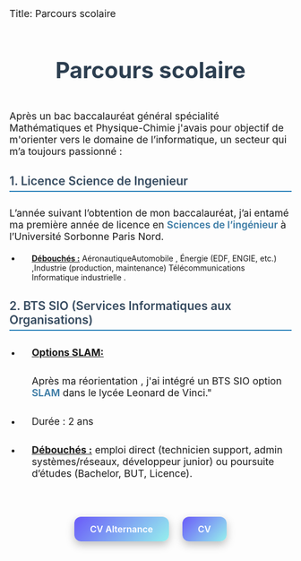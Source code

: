 Title: Parcours scolaire

<h1 class="titre"> Parcours scolaire</h1>


<p class="texte">Après un bac baccalauréat général spécialité Mathématiques  et Physique-Chimie j'avais pour objectif de m'orienter vers le domaine de l’informatique, un secteur qui m’a toujours passionné :</p>


<h2>1. Licence Science de Ingenieur</h2>

L’année suivant l’obtention de mon baccalauréat, j’ai entamé ma première année de licence en <a href="https://www.onisep.fr/formation/les-principaux-domaines-de-formation/les-licences-de-sciences/la-licence-sciences-pour-l-ingenieur" class="href" target="_black"><stong>Sciences de l’ingénieur</strong></a> à l’Université Sorbonne Paris Nord.

- **<u>Débouchés :</u>** AéronautiqueAutomobile , Énergie (EDF, ENGIE, etc.) ,Industrie (production, maintenance) Télécommunications Informatique industrielle .


<h2>2. BTS SIO (Services Informatiques aux Organisations)</h2>

- **<u>Options SLAM:</u>**
    
    Après ma réorientation , j'ai intégré un BTS SIO option  <a href="https://www.onisep.fr/ressources/univers-formation/formations/post-bac/bts-services-informatiques-aux-organisations-option-b-solutions-logicielles-et-applications-metiers" class="slam" target="_black">SLAM</a> dans le lycée Leonard de Vinci."
    
- <p>Durée : 2 ans </p> 
- **<u>Débouchés :</u>** emploi direct (technicien support, admin systèmes/réseaux, développeur junior) ou poursuite d’études (Bachelor, BUT, Licence).
<br>
<div class="cv-buttons">
  <a href="cv_alternance" class="cve" target="_black">CV Alternance</a>
  <a href="cv_stage.pdf" class="cve" target="_black">CV</a>
</div>
<style>
.cv-buttons {
  text-align: center;
  margin-top: 30px;
}
.cve {
  display: inline-block; 
  text-decoration: none;
  font-weight: 600;
  color: #fff;
  border-radius: 12px;
  background: linear-gradient(135deg, #6a5af9, #96f1ed);
  font-size: 16px;
  padding: 12px 28px;
  margin: 0 10px; 
  box-shadow: 0 6px 15px rgba(0,0,0,0.25);
  transition: transform 0.2s ease, opacity 0.2s ease;
}
.cve:hover {
  transform: scale(1.05);
  opacity: 0.9;
}
.titre {
    text-align: center;
    padding: 10px 0;
    font-size: 2.5rem;
    color: #2c3e50;
    font-weight: 700;
}
.texte, p {
    padding-top: 10px;
    font-size: 1.1rem;
    max-width: 700px;
    margin: 0 auto 20px;
}
h2 {
    color: #34495e;
    margin-top: 30px;
    font-weight: 600;
    border-bottom: 2px solid #2980b9;
    padding-bottom: 5px;
    max-width: 700px;
    margin-left: auto;
    margin-right: auto;
}
.href, .slam {
    color: #3778a3ff;
    text-decoration: none;
    font-weight: 600;
    transition: color 0.3s ease;
}
.href:hover, .slam:hover {
    color: #3ad80aff;
    text-decoration: underline;
}
u {
    text-decoration: underline;
    font-weight: 700;
}
ul, li {
    max-width: 700px;
    margin: 10px auto;
    padding-left: 20px;
}
strong {
    font-weight: 700;
}
</style>


